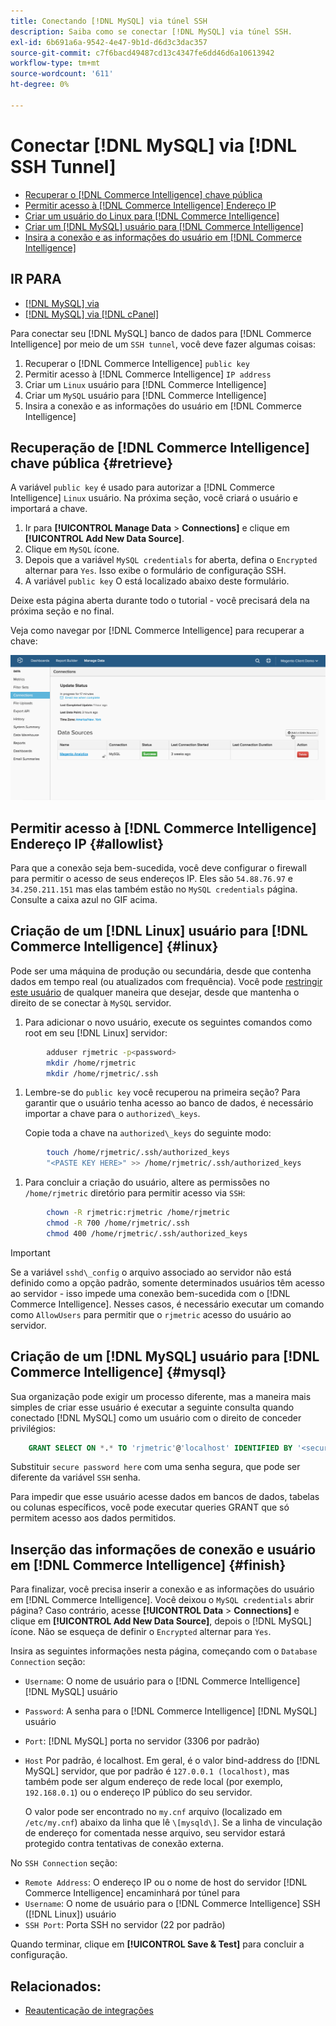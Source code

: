 ```yaml
---
title: Conectando [!DNL MySQL] via túnel SSH
description: Saiba como se conectar [!DNL MySQL] via túnel SSH.
exl-id: 6b691a6a-9542-4e47-9b1d-d6d3c3dac357
source-git-commit: c7f6bacd49487cd13c4347fe6dd46d6a10613942
workflow-type: tm+mt
source-wordcount: '611'
ht-degree: 0%

---
```


# Conectar [!DNL MySQL] via [!DNL SSH Tunnel]

* [Recuperar o [!DNL Commerce Intelligence] chave pública](#retrieve)
* [Permitir acesso à [!DNL Commerce Intelligence] Endereço IP](#allowlist)
* [Criar um usuário do Linux para [!DNL Commerce Intelligence]](#linux)
* [Criar um [!DNL MySQL] usuário para [!DNL Commerce Intelligence]](#mysql)
* [Insira a conexão e as informações do usuário em [!DNL Commerce Intelligence]](#finish)

## IR PARA

* [[!DNL MySQL] via ](../integrations/mysql-via-a-direct-connection.md)
* [[!DNL MySQL] via [!DNL cPanel]](../integrations/mysql-via-cpanel.md)

Para conectar seu [!DNL MySQL] banco de dados para [!DNL Commerce Intelligence] por meio de um `SSH tunnel`, você deve fazer algumas coisas:

1. Recuperar o [!DNL Commerce Intelligence] `public key`
1. Permitir acesso à [!DNL Commerce Intelligence] `IP address`
1. Criar um `Linux` usuário para [!DNL Commerce Intelligence]
1. Criar um `MySQL` usuário para [!DNL Commerce Intelligence]
1. Insira a conexão e as informações do usuário em [!DNL Commerce Intelligence]


## Recuperação de [!DNL Commerce Intelligence] chave pública {#retrieve}

A variável `public key` é usado para autorizar a [!DNL Commerce Intelligence] `Linux` usuário. Na próxima seção, você criará o usuário e importará a chave.

1. Ir para **[!UICONTROL Manage Data** > **Connections]** e clique em **[!UICONTROL Add New Data Source]**.
1. Clique em `MySQL` ícone.
1. Depois que a variável `MySQL credentials` for aberta, defina o `Encrypted` alternar para `Yes`. Isso exibe o formulário de configuração SSH.
1. A variável `public key` O está localizado abaixo deste formulário.

Deixe esta página aberta durante todo o tutorial - você precisará dela na próxima seção e no final.

Veja como navegar por [!DNL Commerce Intelligence] para recuperar a chave:

![](../../../assets/MySQL_SSH.gif)<!--{: width="770"}-->

## Permitir acesso à [!DNL Commerce Intelligence] Endereço IP {#allowlist}

Para que a conexão seja bem-sucedida, você deve configurar o firewall para permitir o acesso de seus endereços IP. Eles são `54.88.76.97` e `34.250.211.151` mas elas também estão no `MySQL credentials` página. Consulte a caixa azul no GIF acima.

## Criação de um [!DNL Linux] usuário para [!DNL Commerce Intelligence] {#linux}

Pode ser uma máquina de produção ou secundária, desde que contenha dados em tempo real (ou atualizados com frequência). Você pode [restringir este usuário](../../../administrator/account-management/restrict-db-access.md) de qualquer maneira que desejar, desde que mantenha o direito de se conectar à `MySQL` servidor.

1. Para adicionar o novo usuário, execute os seguintes comandos como root em seu [!DNL Linux] servidor:

```bash
        adduser rjmetric -p<password>
        mkdir /home/rjmetric
        mkdir /home/rjmetric/.ssh
```

1. Lembre-se do `public key` você recuperou na primeira seção? Para garantir que o usuário tenha acesso ao banco de dados, é necessário importar a chave para o `authorized\_keys`.

   Copie toda a chave na `authorized\_keys` do seguinte modo:

```bash
        touch /home/rjmetric/.ssh/authorized_keys
        "<PASTE KEY HERE>" >> /home/rjmetric/.ssh/authorized_keys
```

1. Para concluir a criação do usuário, altere as permissões no `/home/rjmetric` diretório para permitir acesso via `SSH`:

```bash
        chown -R rjmetric:rjmetric /home/rjmetric
        chmod -R 700 /home/rjmetric/.ssh
        chmod 400 /home/rjmetric/.ssh/authorized_keys
```

>[!IMPORTANT]
>
>Se a variável `sshd\_config` o arquivo associado ao servidor não está definido como a opção padrão, somente determinados usuários têm acesso ao servidor - isso impede uma conexão bem-sucedida com o [!DNL Commerce Intelligence]. Nesses casos, é necessário executar um comando como `AllowUsers` para permitir que o `rjmetric` acesso do usuário ao servidor.

## Criação de um [!DNL MySQL] usuário para [!DNL Commerce Intelligence] {#mysql}

Sua organização pode exigir um processo diferente, mas a maneira mais simples de criar esse usuário é executar a seguinte consulta quando conectado [!DNL MySQL] como um usuário com o direito de conceder privilégios:

```sql
    GRANT SELECT ON *.* TO 'rjmetric'@'localhost' IDENTIFIED BY '<secure password here>';
```

Substituir `secure password here` com uma senha segura, que pode ser diferente da variável `SSH` senha.

Para impedir que esse usuário acesse dados em bancos de dados, tabelas ou colunas específicos, você pode executar queries GRANT que só permitem acesso aos dados permitidos.

## Inserção das informações de conexão e usuário em [!DNL Commerce Intelligence] {#finish}

Para finalizar, você precisa inserir a conexão e as informações do usuário em [!DNL Commerce Intelligence]. Você deixou o `MySQL credentials` abrir página? Caso contrário, acesse **[!UICONTROL Data** > **Connections]** e clique em **[!UICONTROL Add New Data Source]**, depois o [!DNL MySQL] ícone. Não se esqueça de definir o `Encrypted` alternar para `Yes`.

Insira as seguintes informações nesta página, começando com o `Database Connection` seção:

* `Username`: O nome de usuário para o [!DNL Commerce Intelligence] [!DNL MySQL] usuário
* `Password`: A senha para o [!DNL Commerce Intelligence] [!DNL MySQL] usuário
* `Port`: [!DNL MySQL] porta no servidor (3306 por padrão)
* `Host` Por padrão, é localhost. Em geral, é o valor bind-address do [!DNL MySQL] servidor, que por padrão é `127.0.0.1 (localhost)`, mas também pode ser algum endereço de rede local (por exemplo, `192.168.0.1`) ou o endereço IP público do seu servidor.

   O valor pode ser encontrado no `my.cnf` arquivo (localizado em `/etc/my.cnf`) abaixo da linha que lê `\[mysqld\]`. Se a linha de vinculação de endereço for comentada nesse arquivo, seu servidor estará protegido contra tentativas de conexão externa.

No `SSH Connection` seção:

* `Remote Address`: O endereço IP ou o nome de host do servidor [!DNL Commerce Intelligence] encaminhará por túnel para
* `Username`: O nome de usuário para o [!DNL Commerce Intelligence] SSH ([!DNL Linux]) usuário
* `SSH Port`: Porta SSH no servidor (22 por padrão)

Quando terminar, clique em **[!UICONTROL Save & Test]** para concluir a configuração.

## Relacionados:

* [Reautenticação de integrações](https://experienceleague.adobe.com/docs/commerce-knowledge-base/kb/how-to/mbi-reauthenticating-integrations.html)
